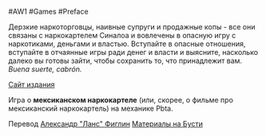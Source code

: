 #AW1 #Games #Preface 

Дерзкие наркоторговцы, наивные супруги и продажные копы - все они связаны с наркокартелем Синалоа и вовлечены в опасную игру с наркотиками, деньгами и властью. Вступайте в опасные отношения, вступайте в отчаянные игры ради денег и власти и выясните, насколько далеко вы готовы зайти, чтобы сохранить то, что принадлежит вам. *Buena suerte, cabrón.*

[Сайт издания](https://magpiegames.com/pages/cartel)

Игра о **мексиканском наркокартеле** (или, скорее, о фильме про мексиканский наркокартель) на механике Pbta.

Перевод [Александр "Ланс" Фиглин](https://t.me/Lavncelot)  [Материалы на Бусти](https://boosty.to/lavncelot/posts/0b784477-a420-40f7-8ab4-9ebb8d89ad6e?share=post_link)

